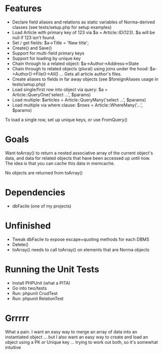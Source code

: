 Features
====

* Declare field aliases and relations as static variables of Norma-derived classes (see tests/setup.php for setup examples)
* Load Article with primary key of 123 via $a = Article::ID(123). $a will be null if 123 isn't found.
* Set / get fields: $a->Title = 'New title';
* Create() and Save()
* Support for multi-field primary keys
* Support for loading by unique key
* Chain through to a related object: $a->Author->Address->State
* Chain through to related objects (plural) using joins under the hood: $a->Author()->File()->All() ... Gets all article author's files.
* Create aliases to fields in far away objects (see $foreignAliases usage in tests/setup.php)
* Load single/first row into object via query: $a = Article::QueryOne('select ...', $params)
* Load multiple: $articles = Article::QueryMany('select ...', $params)
* Load multiple via where clause: $rows = Article::WhereMany('...', $params)

To load a single row, set up unique keys, or use FromQuery()

Goals
====

Want toArray() to return a nested associative array of the current object's data, and data for related objects that have been accessed up until now. The idea is that you can cache this data in memcache.

No objects are returned from toArray()

Dependencies
====

* dbFacile (one of my projects)

Unfinished
====

* Tweak dbFacile to expose escape+quoting methods for each DBMS
* Delete()
* toArray() needs to call toArray() on elements that are Norma objects

Running the Unit Tests
====

* Install PHPUnit (what a PITA)
* Go into two/tests
* Run: phpunit CrudTest
* Run: phpunit RelationTest 

Grrrrr
====

What a pain. I want an easy way to merge an array of data into an instantiated object ... but I also want an easy way to create and load an object using a PK or Unique key ... trying to work out both, so it's somewhat intuitive
